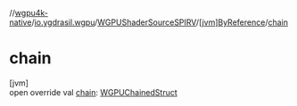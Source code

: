 //[wgpu4k-native](../../../../index.md)/[io.ygdrasil.wgpu](../../index.md)/[WGPUShaderSourceSPIRV](../index.md)/[[jvm]ByReference](index.md)/[chain](chain.md)

# chain

[jvm]\
open override val [chain](chain.md): [WGPUChainedStruct](../../-w-g-p-u-chained-struct/index.md)